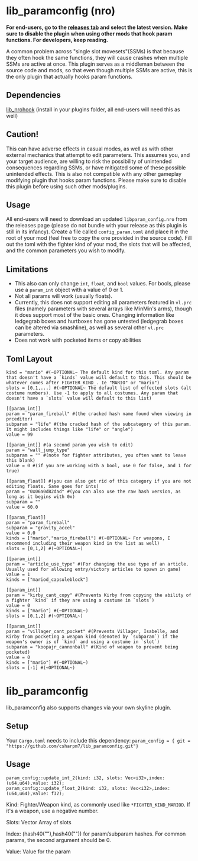 # lib_paramconfig (nro)

**For end-users, go to the [releases tab](https://github.com/CSharpM7/lib_paramconfig/releases) and select the latest version. Make sure to disable the plugin when using other mods that hook param functions. For developers, keep reading.**

A common problem across "single slot movesets"(SSMs) is that because they often hook the same functions, they will cause crashes when multiple SSMs are active at once. This plugin serves as a middleman between the source code and mods, so that even though multiple SSMs are active, this is the only plugin that actually hooks param functions.

## Dependencies
[lib_nrohook](https://github.com/ultimate-research/nro-hook-plugin/releases) (install in your plugins folder, all end-users will need this as well)

## Caution!
This can have adverse effects in casual modes, as well as with other external mechanics that attempt to edit parameters. This assumes you, and your target audience, are willing to risk the possibility of unintended consequences regarding SSMs, or have mitigated some of these possible unintended effects. This is also not compatible with any other gameplay modifying plugin that hooks param functions. Please make sure to disable this plugin before using such other mods/plugins.

## Usage
All end-users will need to download an updated `libparam_config.nro` from the releases page (please do not bundle with your release as this plugin is still in its infancy). Create a file called `config_param.toml` and place it in the root of your mod (feel free to copy the one provided in the source code). Fill out the toml with the fighter kind of your mod, the slots that will be affected, and the common parameters you wish to modify.

## Limitations
- This also can only change `int`, `float`, and `bool` values. For bools, please use a `param_int` object with a value of 0 or 1.
- Not all params will work (usually floats).
- Currently, this does not support editing all parameters featured in `vl.prc` files (namely parameters with several arrays like MinMin's arms), though it does support most of the basic ones. Changing information like ledgegrab boxes and hurtboxes has gone untested (ledgegrab boxes can be altered via smashline), as well as several other `vl.prc` parameters.
- Does not work with pocketed items or copy abilities

## Toml Layout

```
kind = "mario" #(~OPTIONAL~ The default kind for this toml. Any param that doesn't have a `kinds` value will default to this. This should be whatever comes after FIGHTER_KIND_. Ie "MARIO" or "mario")
slots = [0,1,...] #(~OPTIONAL~ The default list of effected slots (alt costume numbers). Use -1 to apply to all costumes. Any param that doesn't have a `slots` value will default to this list)

[[param_int]]
param = "param_fireball" #(the cracked hash name found when viewing in prceditor)
subparam = "life" #(the cracked hash of the subcategory of this param. It might includes things like "life" or "angle")
value = 99 

[[param_int]] #(a second param you wish to edit)
param = "wall_jump_type" 
subparam = "" #(note for fighter attributes, you often want to leave this blank)
value = 0 #(if you are working with a bool, use 0 for false, and 1 for true)

[[param_float]] #(you can also get rid of this category if you are not editing floats. Same goes for ints)
param = "0x06a0d82dad" #(you can also use the raw hash version, as long as it begins with 0x)
subparam = ""
value = 60.0

[[param_float]]
param = "param_fireball"
subparam = "gravity_accel"
value = 0.0
kinds = ["mario","mario_fireball"] #(~OPTIONAL~ For weapons, I recommend including their weapon kind in the list as well)
slots = [0,1,2] #(~OPTIONAL~)

[[param_int]]
param = "article_use_type" #(For changing the use type of an article. Usually used for allowing entry/victory articles to spawn in game)
value = 1
kinds = ["mariod_capsuleblock"]

[[param_int]]
param = "kirby_cant_copy" #(Prevents Kirby from copying the ability of a fighter `kind` if they are using a costume in `slots`)
value = 0
kinds = ["mario"] #(~OPTIONAL~)
slots = [0,1,2] #(~OPTIONAL~)

[[param_int]]
param = "villager_cant_pocket" #(Prevents Villager, Isabelle, and Kirby from pocketing a weapon kind (denoted by `subparam`) if the weapon's owner is of `kind` and using a costume in `slot`)
subparam = "koopajr_cannonball" #(Kind of weapon to prevent being pocketed)
value = 0
kinds = ["mario"] #(~OPTIONAL~)
slots = [-1] #(~OPTIONAL~)
```

# lib_paramconfig

lib_paramconfig also supports changes via your own skyline plugin.

## Setup
Your `Cargo.toml` needs to include this dependency:
`param_config = { git = "https://github.com/csharpm7/lib_paramconfig.git"}`

## Usage
```
param_config::update_int_2(kind: i32, slots: Vec<i32>,index: (u64,u64),value: i32);
param_config::update_float_2(kind: i32, slots: Vec<i32>,index: (u64,u64),value: f32);
```
Kind: Fighter/Weapon kind, as commonly used like `*FIGHTER_KIND_MARIOD`. If it's a weapon, use a negative number.

Slots: Vector Array of slots

Index: (hash40(""),hash40("")) for param/subparam hashes. For common params, the second argument should be 0.

Value: Value for the param
